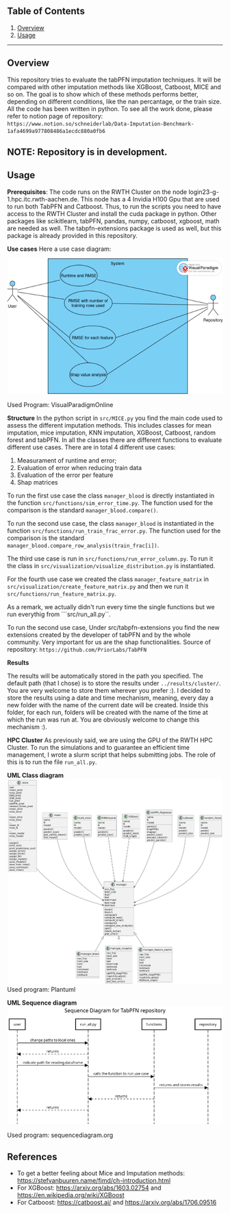 ## Table of Contents

1. [Overview](#overview)
2. [Usage](#usage)

---

## Overview
This repository tries to evaluate the tabPFN imputation techniques. It will be compared with other imputation methods like XGBoost, Catboost, MICE and so on. The goal is to show which of these methods performs better, depending on different conditions, like the nan percantage, or the train size. 
All the code has been written in python.
To see all the work done, please refer to notion page of repository: ```https://www.notion.so/schneiderlab/Data-Imputation-Benchmark-1afa4699a977808486a1ecdc880a0fb6```

NOTE: Repository is in development.
---

 
## Usage
**Prerequisites**:
The code runs on the RWTH Cluster on the node login23-g-1.hpc.itc.rwth-aachen.de. This node has a 4 Invidia H100 Gpu 
that are used to run both TabPFN and Catboost. Thus, to run the scripts you need to have access to the RWTH Cluster and 
install the cuda package in python. Other packages like scikitlearn, tabPFN, pandas, numpy, catboost, xgboost, math are 
needed as well. The tabpfn-extensions package is used as well, but this package is already provided in this repository.

**Use cases**
Here a use case diagram:

![image info](src/UML_use_case.png)

Used Program: VisualParadigmOnline

**Structure**
In the python script in ```src/MICE.py``` you find the main code used to assess the different imputation methods. This includes classes for mean imputation, mice imputation, KNN imputation, XGBoost, Catboost, random forest and tabPFN. 
In all the classes there are different functions to evaluate different use cases. 
There are in total 4 different use cases: 
1. Measurament of runtime and error;
2. Evaluation of error when reducing train data
3. Evaluation of the error per feature
4. Shap matrices

To run the first use case the class ```manager_blood``` is directly instantiated in the function ```src/functions/sim_error_time.py```. The function used for the comparison is the standard ```manager_blood.compare()```. 

To run the second use case, the class ```manager_blood``` is  instantiated in the function ```src/functions/run_train_frac_error.py```. The function used for the comparison is the standard ```manager_blood.compare_row_analysis(train_frac[i])```.

The third use case is run in ```src/functions/run_error_column.py```. To run it the class in ```src/visualization/visualize_distribution.py``` is instantiated.

For the fourth use case we created the class ```manager_feature_matrix``` in ```src/visualization/create_feature_matrix.py``` and then we run it ```src/functions/run_feature_matrix.py```. 

As a remark, we actually didn't run every time the single functions but we run everythig from ```src/run_all.py``. 

To run the second use case, 
Under src/tabpfn-extensions you find the new extensions created by the developer of tabPFN and by the whole community. Very important for us are the shap functionalities. Source of repository: ```https://github.com/PriorLabs/TabPFN```

**Results**

The results will be automatically stored in the path you specified. The default path (that I chose) is to store the 
results under ```../results/cluster/```. You are very welcome to store them wherever you prefer :). I decided to store 
the results using a date and time mechanism, meaning, every day a new folder with the name of the current date will be 
created. Inside this folder, for each run, folders will be created with the name of the time at which the run was run at. 
You are obviously welcome to change this mechanism :).

**HPC Cluster** 
As previously said, we are using the GPU of the RWTH HPC Cluster. To run the simulations and to guarantee an efficient
time management, I wrote a slurm script that helps submitting jobs. The role of this is to run the file ```run_all.py```.

**UML Class diagram**
![image info](src/UML_CD.png)
Used program: Plantuml

**UML Sequence diagram**
![image info](src/UML_SD.png)

Used program: sequencediagram.org

## References
- To get a better feeling about Mice and Imputation methods: https://stefvanbuuren.name/fimd/ch-introduction.html
- For XGBoost: https://arxiv.org/abs/1603.02754 and https://en.wikipedia.org/wiki/XGBoost
- For Catboost: https://catboost.ai/ and https://arxiv.org/abs/1706.09516




